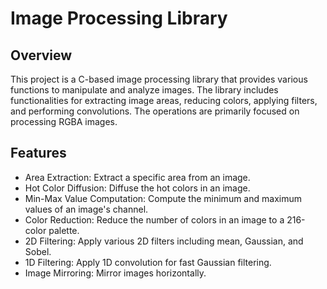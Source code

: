 # Image Processing Library
## Overview
This project is a C-based image processing library that provides various functions to manipulate and analyze images. The library includes functionalities for extracting image areas, reducing colors, applying filters, and performing convolutions. The operations are primarily focused on processing RGBA images.

## Features
- Area Extraction: Extract a specific area from an image.
- Hot Color Diffusion: Diffuse the hot colors in an image.
- Min-Max Value Computation: Compute the minimum and maximum values of an image's channel.
- Color Reduction: Reduce the number of colors in an image to a 216-color palette.
- 2D Filtering: Apply various 2D filters including mean, Gaussian, and Sobel.
- 1D Filtering: Apply 1D convolution for fast Gaussian filtering.
- Image Mirroring: Mirror images horizontally.
